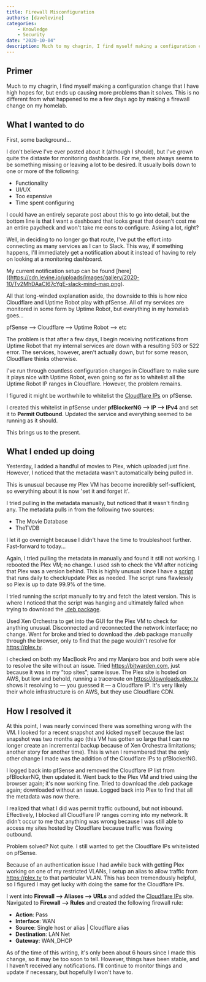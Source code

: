 ```yaml
---
title: Firewall Misconfiguration
authors: [davelevine]
categories:
    - Knowledge
    - Security
date: "2020-10-04"
description: Much to my chagrin, I find myself making a configuration change that I have high hopes for, but ends up causing more problems than it solves. This is no different from what happened to me a few days ago by making a firewall change on my homelab.
---
```


## Primer

Much to my chagrin, I find myself making a configuration change that I have high hopes for, but ends up causing more problems than it solves. This is no different from what happened to me a few days ago by making a firewall change on my homelab.

<!-- more -->

## What I wanted to do

First, some background...

I don't believe I've ever posted about it (although I should), but I've grown quite the distaste for monitoring dashboards. For me, there always seems to be something missing or leaving a lot to be desired. It usually boils down to one or more of the following:

- Functionality
- UI/UX
- Too expensive
- Time spent configuring

I could have an entirely separate post about this to go into detail, but the bottom line is that I want a dashboard that looks great that doesn't cost me an entire paycheck and won't take me eons to configure. Asking a lot, right?

Well, in deciding to no longer go that route, I've put the effort into connecting as many services as I can to Slack. This way, if something happens, I'll immediately get a notification about it instead of having to rely on looking at a monitoring dashboard.

My current notification setup can be found [here]((<https://cdn.levine.io/uploads/images/gallery/2020-10/Tv2MhDAaCI67cYgE-slack-mind-map.png>).

All that long-winded explanation aside, the downside to this is how nice Cloudflare and Uptime Robot play with pfSense. All of my services are monitored in some form by Uptime Robot, but everything in my homelab goes...

pfSense --> Cloudflare --> Uptime Robot --> etc

The problem is that after a few days, I begin receiving notifications from Uptime Robot that my internal services are down with a resulting 503 or 522 error. The services, however, aren't actually down, but for some reason, Cloudflare thinks otherwise.

I've run through countless configuration changes in Cloudflare to make sure it plays nice with Uptime Robot, even going so far as to whitelist all the Uptime Robot IP ranges in Cloudflare. However, the problem remains.

I figured it might be worthwhile to whitelist the [Cloudflare IPs](https://www.cloudflare.com/ips-v4) on pfSense.

I created this whitelist in pfSense under **pfBlockerNG --> IP --> IPv4** and set it to **Permit Outbound**. Updated the service and everything seemed to be running as it should.

This brings us to the present.

## What I ended up doing

Yesterday, I added a handful of movies to Plex, which uploaded just fine. However, I noticed that the metadata wasn't automatically being pulled in.

This is unusual because my Plex VM has become incredibly self-sufficient, so everything about it is now 'set it and forget it'.

I tried pulling in the metadata manually, but noticed that it wasn't finding any. The metadata pulls in from the following two sources:

- The Movie Database
- TheTVDB

I let it go overnight because I didn't have the time to troubleshoot further. Fast-forward to today...

Again, I tried pulling the metadata in manually and found it still not working. I rebooted the Plex VM; no change. I used ssh to check the VM after noticing that Plex was a version behind. This is highly unusual since I have a [script](https://github.com/mrworf/plexupdate) that runs daily to check/update Plex as needed. The script runs flawlessly so Plex is up to date 99.9% of the time.

I tried running the script manually to try and fetch the latest version. This is where I noticed that the script was hanging and ultimately failed when trying to download the [.deb package](https://downloads.plex.tv/plex-media-server-new/1.20.2.3370-b1b651549/debian/plexmediaserver_1.20.2.3370-b1b651549_amd64.deb).

Used Xen Orchestra to get into the GUI for the Plex VM to check for anything unusual. Disconnected and reconnected the network interface; no change. Went for broke and tried to download the .deb package manually through the browser, only to find that the page wouldn't resolve for <https://plex.tv>.

I checked on both my MacBook Pro and my Manjaro box and both were able to resolve the site without an issue. Tried <https://bitwarden.com>, just because it was in my “top sites”; same issue. The Plex site is hosted on AWS, but low and behold, running a traceroute on <https://downloads.plex.tv> shows it resolving to — you guessed it — a Cloudflare IP. It's very likely their whole infrastructure is on AWS, but they use Cloudflare CDN.

## How I resolved it

At this point, I was nearly convinced there was something wrong with the VM. I looked for a recent snapshot and kicked myself because the last snapshot was two months ago (this VM has gotten so large that I can no longer create an incremental backup because of Xen Orchestra limitations; another story for another time). This is when I remembered that the only other change I made was the addition of the Cloudflare IPs to pfBlockerNG.

I logged back into pfSense and removed the Cloudflare IP list from pfBlockerNG, then updated it. Went back to the Plex VM and tried using the browser again; it's now working fine. Tried to download the .deb package again; downloaded without an issue. Logged back into Plex to find that all the metadata was now there.

I realized that what I did was permit traffic outbound, but not inbound. Effectively, I blocked all Cloudflare IP ranges coming into my network. It didn't occur to me that anything was wrong because I was still able to access my sites hosted by Cloudflare because traffic was flowing outbound.

Problem solved? Not quite. I still wanted to get the Cloudflare IPs whitelisted on pfSense.

Because of an authentication issue I had awhile back with getting Plex working on one of my restricted VLANs, I setup an alias to allow traffic from <https://plex.tv> to that particular VLAN. This has been tremendously helpful, so I figured I may get lucky with doing the same for the Cloudflare IPs.

I went into **Firewall --> Aliases --> URLs** and added the [Cloudflare IPs](https://www.cloudflare.com/ips-v4) site. Navigated to **Firewall --> Rules** and created the following firewall rule:

- **Action**: Pass
- **Interface**: WAN
- **Source**: Single host or alias | Cloudflare alias
- **Destination**: LAN Net
- **Gateway**: WAN_DHCP

As of the time of this writing, it's only been about 6 hours since I made this change, so it may be too soon to tell. However, things have been stable, and I haven't received any notifications. I'll continue to monitor things and update if necessary, but hopefully I won't have to.

